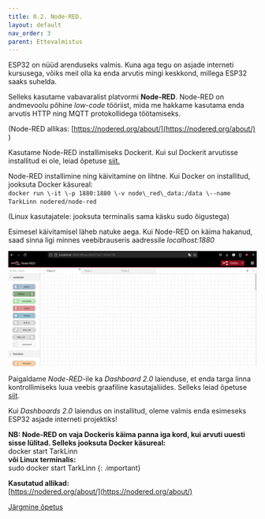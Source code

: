 ```yaml
---
title: 0.2. Node-RED.
layout: default
nav_order: 3
parent: Ettevalmistus
---
```


ESP32 on nüüd arenduseks valmis. Kuna aga tegu on asjade interneti kursusega, võiks meil olla ka enda arvutis mingi keskkond, millega ESP32 saaks suhelda. 

Selleks kasutame vabavaralist platvormi **Node-RED**. Node-RED on andmevoolu põhine *low-code* tööriist, mida me hakkame kasutama enda arvutis HTTP ning MQTT protokollidega töötamiseks.

(Node-RED allikas: [https://nodered.org/about/](https://nodered.org/about/) )

Kasutame Node-RED installimiseks Dockerit. Kui sul Dockerit arvutisse installitud ei ole, leiad õpetuse [siit.](https://docs.docker.com/desktop/)

Node-RED installimine ning käivitamine on lihtne. Kui Docker on installitud, jooksuta Docker käsureal:  
`docker run \-it \-p 1880:1880 \-v node\_red\_data:/data \--name TarkLinn nodered/node-red`

(Linux kasutajatele: jooksuta terminalis sama käsku sudo õigustega)

Esimesel käivitamisel läheb natuke aega. Kui Node-RED on käima hakanud, saad sinna ligi minnes veebibrauseris aadressile *localhost:1880*

![Node-RED](./pildid/8.png)

Paigaldame *Node-RED*\-ile ka *Dashboard 2.0* laienduse, et enda targa linna kontrollimiseks luua veebis graafiline kasutajaliides. Selleks leiad õpetuse [siit](https://dashboard.flowfuse.com/getting-started.html).

Kui *Dashboards 2.0* laiendus on installitud, oleme valmis enda esimeseks ESP32 asjade interneti projektiks!

**NB: Node-RED on vaja Dockeris käima panna iga kord, kui arvuti uuesti sisse lülitad. Selleks jooksuta Docker käsureal:**  
docker start TarkLinn  
**või Linux terminalis:**  
sudo docker start TarkLinn
{: .important}

**Kasutatud allikad:**  
[https://nodered.org/about/](https://nodered.org/about/)

[Järgmine õpetus](../HTTP-info-saamine/)
